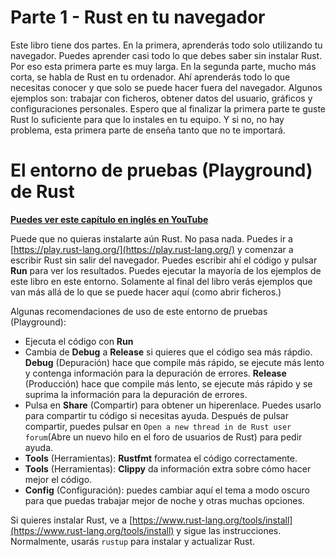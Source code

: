 # Parte 1 - Rust en tu navegador

Este libro tiene dos partes. En la primera, aprenderás todo solo utilizando tu navegador. Puedes aprender casi todo lo que debes saber sin instalar Rust. Por eso esta primera parte es muy larga. En la segunda parte, mucho más corta, se habla de Rust en tu ordenador. Ahí aprenderás todo lo que necesitas conocer y que solo se puede hacer fuera del navegador. Algunos ejemplos son: trabajar con ficheros, obtener datos del usuario, gráficos y configuraciones personales. Espero que al finalizar la primera parte te guste Rust lo suficiente para que lo instales en tu equipo. Y si no, no hay problema, esta primera parte de enseña tanto que no te importará.

# El entorno de pruebas (Playground) de Rust
**[Puedes ver este capítulo en inglés en YouTube](https://youtu.be/-lYeJeQ11OI)**

Puede que no quieras instalarte aún Rust. No pasa nada. Puedes ir a [https://play.rust-lang.org/](https://play.rust-lang.org/) y comenzar a escribir Rust sin salir del navegador. Puedes escribir ahí el código y pulsar **Run** para ver los resultados. Puedes ejecutar la mayoría de los ejemplos de este libro en este entorno. Solamente al final del libro verás ejemplos que van más allá de lo que se puede hacer aquí (como abrir ficheros.)

Algunas recomendaciones de uso de este entorno de pruebas (Playground):

- Ejecuta el código con **Run**
- Cambia de **Debug** a **Release** si quieres que el código sea más rápdio. **Debug** (Depuración) hace que compile más rápido, se ejecute más lento y contenga información para la depuración de errores. **Release** (Producción) hace que compile más lento, se ejecute más rápido y se suprima la información para la depuración de errores.
- Pulsa en **Share** (Compartir) para obtener un hiperenlace. Puedes usarlo para compartir tu código si necesitas ayuda. Después de pulsar compartir, puedes pulsar en `Open a new thread in de Rust user forum`(Abre un nuevo hilo en el foro de usuarios de Rust) para pedir ayuda.
- **Tools** (Herramientas): **Rustfmt** formatea el código correctamente.
- **Tools** (Herramientas): **Clippy** da información extra sobre cómo hacer mejor el código.
- **Config** (Configuración): puedes cambiar aquí el tema a modo oscuro para que puedas trabajar mejor de noche y otras muchas opciones.

Si quieres instalar Rust, ve a [https://www.rust-lang.org/tools/install](https://www.rust-lang.org/tools/install) y sigue las instrucciones. Normalmente, usarás `rustup` para instalar y actualizar Rust.